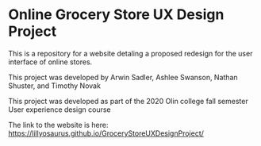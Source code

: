 # Online Grocery Store UX Design Project
This is a repository for a website detaling a proposed redesign for the user interface of online stores.

This project was developed by Arwin Sadler, Ashlee Swanson, Nathan Shuster, and Timothy Novak

This project was developed as part of the 2020 Olin college fall semester User experience design course

The link to the website is here:
https://lillyosaurus.github.io/GroceryStoreUXDesignProject/

